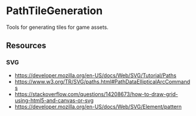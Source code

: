 # PathTileGeneration
Tools for generating tiles for game assets.

## Resources
### SVG
- https://developer.mozilla.org/en-US/docs/Web/SVG/Tutorial/Paths
- https://www.w3.org/TR/SVG/paths.html#PathDataEllipticalArcCommands
- https://stackoverflow.com/questions/14208673/how-to-draw-grid-using-html5-and-canvas-or-svg
- https://developer.mozilla.org/en-US/docs/Web/SVG/Element/pattern
